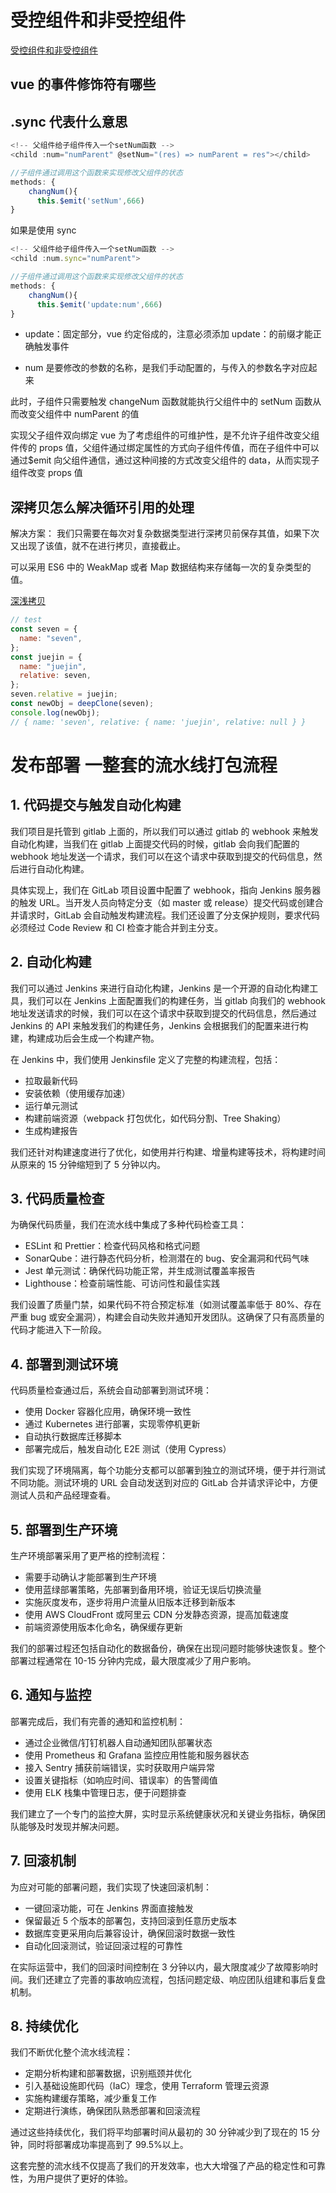 # 受控组件和非受控组件

[受控组件和非受控组件](../针对字节/React与Vue的区别.md)

## vue 的事件修饰符有哪些

## .sync 代表什么意思

```javascript
<!-- 父组件给子组件传入一个setNum函数 -->
<child :num="numParent" @setNum="(res) => numParent = res"></child>

//子组件通过调用这个函数来实现修改父组件的状态
methods: {
    changNum(){
      this.$emit('setNum',666)
}

```

如果是使用 sync

```javascript
<!-- 父组件给子组件传入一个setNum函数 -->
<child :num.sync="numParent">

//子组件通过调用这个函数来实现修改父组件的状态
methods: {
    changNum(){
      this.$emit('update:num',666)
}

```

- update：固定部分，vue 约定俗成的，注意必须添加 update：的前缀才能正确触发事件

- num 是要修改的参数的名称，是我们手动配置的，与传入的参数名字对应起来

此时，子组件只需要触发 changeNum 函数就能执行父组件中的 setNum 函数从而改变父组件中 numParent 的值

实现父子组件双向绑定
vue 为了考虑组件的可维护性，是不允许子组件改变父组件传的 props 值，父组件通过绑定属性的方式向子组件传值，而在子组件中可以通过$emit 向父组件通信，通过这种间接的方式改变父组件的 data，从而实现子组件改变 props 值

## 深拷贝怎么解决循环引用的处理

解决方案： 我们只需要在每次对复杂数据类型进行深拷贝前保存其值，如果下次又出现了该值，就不在进行拷贝，直接截止。

可以采用 ES6 中的 WeakMap 或者 Map 数据结构来存储每一次的复杂类型的值。

[深浅拷贝](../../源码/源码手写系列/深浅拷贝.md)

```javascript
// test
const seven = {
  name: "seven",
};
const juejin = {
  name: "juejin",
  relative: seven,
};
seven.relative = juejin;
const newObj = deepClone(seven);
console.log(newObj);
// { name: 'seven', relative: { name: 'juejin', relative: null } }
```

# 发布部署 一整套的流水线打包流程

## 1. 代码提交与触发自动化构建

我们项目是托管到 gitlab 上面的，所以我们可以通过 gitlab 的 webhook 来触发自动化构建，当我们在 gitlab 上面提交代码的时候，gitlab 会向我们配置的 webhook 地址发送一个请求，我们可以在这个请求中获取到提交的代码信息，然后进行自动化构建。

具体实现上，我们在 GitLab 项目设置中配置了 webhook，指向 Jenkins 服务器的触发 URL。当开发人员向特定分支（如 master 或 release）提交代码或创建合并请求时，GitLab 会自动触发构建流程。我们还设置了分支保护规则，要求代码必须经过 Code Review 和 CI 检查才能合并到主分支。

## 2. 自动化构建

我们可以通过 Jenkins 来进行自动化构建，Jenkins 是一个开源的自动化构建工具，我们可以在 Jenkins 上面配置我们的构建任务，当 gitlab 向我们的 webhook 地址发送请求的时候，我们可以在这个请求中获取到提交的代码信息，然后通过 Jenkins 的 API 来触发我们的构建任务，Jenkins 会根据我们的配置来进行构建，构建成功后会生成一个构建产物。

在 Jenkins 中，我们使用 Jenkinsfile 定义了完整的构建流程，包括：

- 拉取最新代码
- 安装依赖（使用缓存加速）
- 运行单元测试
- 构建前端资源（webpack 打包优化，如代码分割、Tree Shaking）
- 生成构建报告

我们还针对构建速度进行了优化，如使用并行构建、增量构建等技术，将构建时间从原来的 15 分钟缩短到了 5 分钟以内。

## 3. 代码质量检查

为确保代码质量，我们在流水线中集成了多种代码检查工具：

- ESLint 和 Prettier：检查代码风格和格式问题
- SonarQube：进行静态代码分析，检测潜在的 bug、安全漏洞和代码气味
- Jest 单元测试：确保代码功能正常，并生成测试覆盖率报告
- Lighthouse：检查前端性能、可访问性和最佳实践

我们设置了质量门禁，如果代码不符合预定标准（如测试覆盖率低于 80%、存在严重 bug 或安全漏洞），构建会自动失败并通知开发团队。这确保了只有高质量的代码才能进入下一阶段。

## 4. 部署到测试环境

代码质量检查通过后，系统会自动部署到测试环境：

- 使用 Docker 容器化应用，确保环境一致性
- 通过 Kubernetes 进行部署，实现零停机更新
- 自动执行数据库迁移脚本
- 部署完成后，触发自动化 E2E 测试（使用 Cypress）

我们实现了环境隔离，每个功能分支都可以部署到独立的测试环境，便于并行测试不同功能。测试环境的 URL 会自动发送到对应的 GitLab 合并请求评论中，方便测试人员和产品经理查看。

## 5. 部署到生产环境

生产环境部署采用了更严格的控制流程：

- 需要手动确认才能部署到生产环境
- 使用蓝绿部署策略，先部署到备用环境，验证无误后切换流量
- 实施灰度发布，逐步将用户流量从旧版本迁移到新版本
- 使用 AWS CloudFront 或阿里云 CDN 分发静态资源，提高加载速度
- 前端资源使用版本化命名，确保缓存更新

我们的部署过程还包括自动化的数据备份，确保在出现问题时能够快速恢复。整个部署过程通常在 10-15 分钟内完成，最大限度减少了用户影响。

## 6. 通知与监控

部署完成后，我们有完善的通知和监控机制：

- 通过企业微信/钉钉机器人自动通知团队部署状态
- 使用 Prometheus 和 Grafana 监控应用性能和服务器状态
- 接入 Sentry 捕获前端错误，实时获取用户端异常
- 设置关键指标（如响应时间、错误率）的告警阈值
- 使用 ELK 栈集中管理日志，便于问题排查

我们建立了一个专门的监控大屏，实时显示系统健康状况和关键业务指标，确保团队能够及时发现并解决问题。

## 7. 回滚机制

为应对可能的部署问题，我们实现了快速回滚机制：

- 一键回滚功能，可在 Jenkins 界面直接触发
- 保留最近 5 个版本的部署包，支持回滚到任意历史版本
- 数据库变更采用向后兼容设计，确保回滚时数据一致性
- 自动化回滚测试，验证回滚过程的可靠性

在实际运营中，我们的回滚时间控制在 3 分钟以内，最大限度减少了故障影响时间。我们还建立了完善的事故响应流程，包括问题定级、响应团队组建和事后复盘机制。

## 8. 持续优化

我们不断优化整个流水线流程：

- 定期分析构建和部署数据，识别瓶颈并优化
- 引入基础设施即代码（IaC）理念，使用 Terraform 管理云资源
- 实施构建缓存策略，减少重复工作
- 定期进行演练，确保团队熟悉部署和回滚流程

通过这些持续优化，我们将平均部署时间从最初的 30 分钟减少到了现在的 15 分钟，同时将部署成功率提高到了 99.5%以上。

这套完整的流水线不仅提高了我们的开发效率，也大大增强了产品的稳定性和可靠性，为用户提供了更好的体验。
